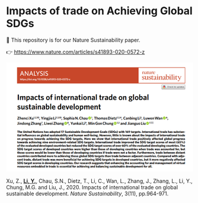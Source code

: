 
# Impacts of trade on Achieving Global SDGs

:red_circle: This repository is for our Nature Sustainability paper.

:point_right: https://www.nature.com/articles/s41893-020-0572-z

<p align="left">
  <img src="/pubs/paper_header.png" />
</p>


Xu, Z., [**Li, Y.**](http://www.csis.msu.edu/people/yingjie-li), Chau, S.N., Dietz, T., Li, C., Wan, L., Zhang, J., Zhang, L., Li, Y., Chung, M.G. and Liu, J., 2020. Impacts of international trade on global sustainable development. *Nature Sustainability*, 3(11), pp.964-971.
